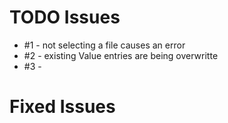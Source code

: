 # TODO Issues
- #1 - not selecting a file causes an error
- #2 - existing Value entries are being overwritte
- #3 -

# Fixed Issues